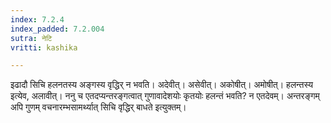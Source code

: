```yaml
---
index: 7.2.4
index_padded: 7.2.004
sutra: नेटि
vritti: kashika

---
```

इढादौ सिचि हलनतस्य अङ्गस्य वृद्धिर् न भवति। अदेवीत्। असेवीत्। अकोषीत्। अमोषीत्। हलन्तस्य इत्येव, अलावीत्। ननु च एतदप्यन्तरङ्गत्वात् गुणावादेशयोः कृतयोः हलन्तं भवति? न एतदेवम्। अन्तरङ्गम् अपि गुणम् वचनारम्भसामर्थ्यात् सिचि वृद्धिर् बाधते इत्युक्तम्।
